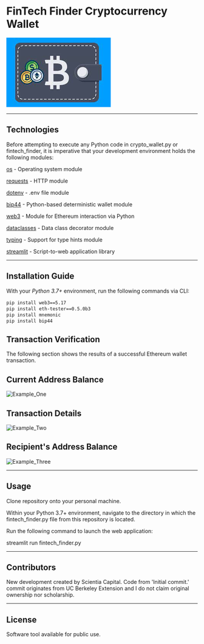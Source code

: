 # FinTech Finder Cryptocurrency Wallet

![FinTech_Finder_Cryptocurrency_Wallet](https://github.com/ScientiaCapital/FinTech-Finder-Cryptocurrency-Wallet/blob/main/Images/crypto_wallet.jpeg)

---

## Technologies

Before attempting to execute any Python code in crypto_wallet.py or fintech_finder, it is imperative that your development environment holds the following modules:

[os](https://docs.python.org/3/library/os.html) - Operating system module

[requests](https://docs.python-requests.org/en/master/index.html) - HTTP module

[dotenv](https://pypi.org/project/python-dotenv/) - .env file module

[bip44](https://pypi.org/project/bip44/) - Python-based deterministic wallet module

[web3](https://web3py.readthedocs.io/en/stable/) - Module for Ethereum interaction via Python

[dataclasses](https://docs.python.org/3/library/dataclasses.html) - Data class decorator module

[typing](https://docs.python.org/3/library/typing.html) - Support for type hints module

[streamlit](https://streamlit.io/) - Script-to-web application library

---

## Installation Guide

With your _Python 3.7+_ environment, run the following commands via CLI:
```
pip install web3==5.17
pip install eth-tester==0.5.0b3
pip install mnemonic
pip install bip44

```
## Transaction Verification

The following section shows the results of a successful Ethereum wallet transaction. 

## Current Address Balance

![Example_One]()

## Transaction Details

![Example_Two]()

## Recipient's Address Balance

![Example_Three]()

---

## Usage

Clone repository onto your personal machine.

Within your Python 3.7+ environment, navigate to the directory in which the fintech_finder.py file from this repository is located.

Run the following command to launch the web application:

streamlit run fintech_finder.py

---

## Contributors

New development created by Scientia Capital. Code from 'Initial commit.' commit originates from UC Berkeley Extension and I do not claim original ownership nor scholarship.

---

## License

Software tool available for public use. 

